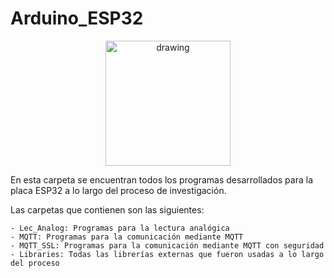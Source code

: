 # Arduino_ESP32

<p align="center">
<img src="https://user-images.githubusercontent.com/46607004/154055355-a45a597b-4c16-4460-a285-ad0554636bdf.png" alt="drawing" width="200"/>
</p>

En esta carpeta se encuentran todos los programas desarrollados para la placa ESP32 a lo largo del proceso de investigación.

Las carpetas que contienen son las siguientes:

    - Lec_Analog: Programas para la lectura analógica
    - MQTT: Programas para la comunicación mediante MQTT
    - MQTT_SSL: Programas para la comunicación mediante MQTT con seguridad
    - Libraries: Todas las librerías externas que fueron usadas a lo largo del proceso
